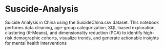 # Suscide-Analysis
Suicide Analysis in China using the SuicideChina.csv dataset. This notebook performs data cleaning, age-group categorization, SQL-based exploration, clustering (K-Means), and dimensionality reduction (PCA) to identify high-risk demographic cohorts, visualize trends, and generate actionable insights for mental health interventions
